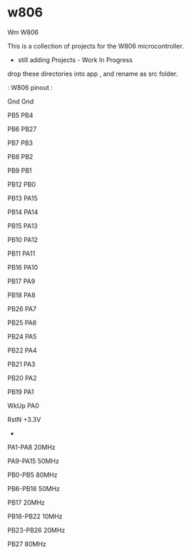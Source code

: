 # w806
Wm W806

This is a collection of projects for the W806 microcontroller.

- still adding Projects - Work In Progress

drop these directories into app , and rename as src folder.


  : W806 pinout :

Gnd	     Gnd

 PB5	    PB4
 
 PB6	    PB27

PB7	     PB3

 PB8	     PB2
 
 PB9	     PB1
 
PB12       PB0

PB13	    PA15

PB14	    PA14

PB15	    PA13

PB10	    PA12

PB11	    PA11

PB16	    PA10

PB17	    PA9

PB18	    PA8

PB26	    PA7  

PB25	    PA6

PB24	    PA5

PB22	    PA4

PB21	    PA3

PB20	    PA2

PB19	    PA1

 WkUp	    PA0

 RstN	     +3.3V

-

PA1-PA8 	  20MHz

PA9-PA15	 50MHz

PB0-PB5 	80MHz

PB6-PB16	 50MHz

PB17		  20MHz 

PB18-PB22	   10MHz

PB23-PB26	  20MHz

PB27		80MHz

